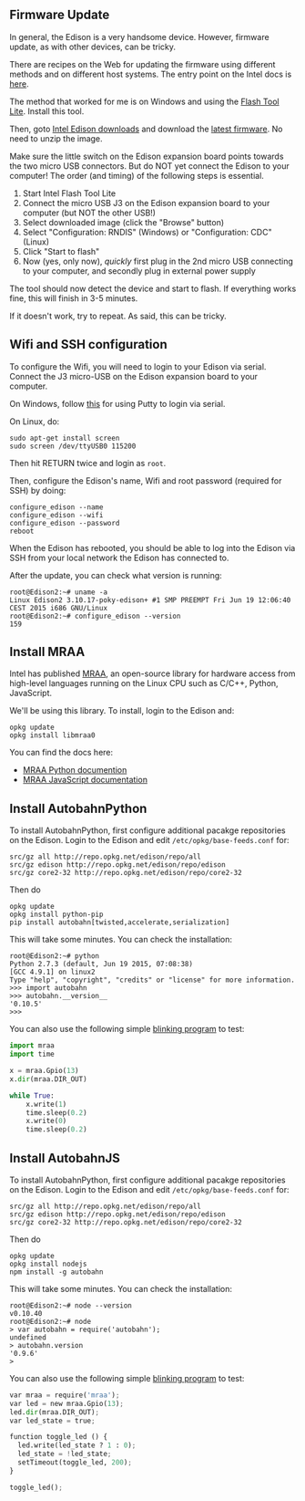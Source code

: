 ## Firmware Update

In general, the Edison is a very handsome device. However, firmware update, as with other devices, can be tricky.

There are recipes on the Web for updating the firmware using different methods and on different host systems. The entry point on the Intel docs is [here](https://software.intel.com/en-us/flashing-your-firmware-edison).

The method that worked for me is on Windows and using the [Flash Tool Lite](https://software.intel.com/de-de/using-flash-tool-lite). Install this tool.

Then, goto [Intel Edison downloads](https://software.intel.com/en-us/iot/hardware/edison/downloads) and download the [latest firmware](http://downloadmirror.intel.com/25028/eng/edison-image-ww25.5-15.zip). No need to unzip the image.

Make sure the little switch on the Edison expansion board points towards the two micro USB connectors. But do NOT yet connect the Edison to your computer! The order (and timing) of the following steps is essential.

1. Start Intel Flash Tool Lite
2. Connect the micro USB J3 on the Edison expansion board to your computer (but NOT the other USB!)
3. Select downloaded image (click the "Browse" button)
4. Select "Configuration: RNDIS" (Windows) or "Configuration: CDC" (Linux)
5. Click "Start to flash"
6. Now (yes, only now), _quickly_ first plug in the 2nd micro USB
connecting to your computer, and secondly plug in external power supply

The tool should now detect the device and start to flash. If everything
works fine, this will finish in 3-5 minutes.

If it doesn't work, try to repeat. As said, this can be tricky.


## Wifi and SSH configuration

To configure the Wifi, you will need to login to your Edison via serial. Connect the J3 micro-USB on the Edison expansion board to your computer.

On Windows, follow [this](https://software.intel.com/en-us/setting-up-serial-terminal-on-system-with-windows) for using Putty to login via serial.

On Linux, do:

```console
sudo apt-get install screen
sudo screen /dev/ttyUSB0 115200
```

Then hit RETURN twice and login as `root`.

Then, configure the Edison's name, Wifi and root password (required for SSH) by doing:

```console
configure_edison --name
configure_edison --wifi
configure_edison --password
reboot
```

When the Edison has rebooted, you should be able to log into the Edison via SSH from your local network the Edison has connected to.

After the update, you can check what version is running:

```console
root@Edison2:~# uname -a
Linux Edison2 3.10.17-poky-edison+ #1 SMP PREEMPT Fri Jun 19 12:06:40 CEST 2015 i686 GNU/Linux
root@Edison2:~# configure_edison --version
159
```

## Install MRAA

Intel has published [MRAA](https://github.com/intel-iot-devkit/mraa), an open-source library for hardware access from high-level languages running on the Linux CPU such as C/C++, Python, JavaScript.

We'll be using this library. To install, login to the Edison and:

```console
opkg update
opkg install libmraa0
```

You can find the docs here:

* [MRAA Python documention](http://iotdk.intel.com/docs/master/mraa/python)
* [MRAA JavaScript documentation](http://iotdk.intel.com/docs/master/mraa/node/modules/mraa.html)


## Install AutobahnPython

To install AutobahnPython, first configure additional pacakge repositories on the Edison. Login to the Edison and edit `/etc/opkg/base-feeds.conf` for:

```
src/gz all http://repo.opkg.net/edison/repo/all
src/gz edison http://repo.opkg.net/edison/repo/edison
src/gz core2-32 http://repo.opkg.net/edison/repo/core2-32
```

Then do

```console
opkg update
opkg install python-pip
pip install autobahn[twisted,accelerate,serialization]
```

This will take some minutes. You can check the installation:

```console
root@Edison2:~# python
Python 2.7.3 (default, Jun 19 2015, 07:08:38)
[GCC 4.9.1] on linux2
Type "help", "copyright", "credits" or "license" for more information.
>>> import autobahn
>>> autobahn.__version__
'0.10.5'
>>>
```

You can also use the following simple [blinking program](https://github.com/crossbario/crossbarexamples/blob/master/iotcookbook/device/edison/blinky/blinky.py) to test:

```python
import mraa
import time

x = mraa.Gpio(13)
x.dir(mraa.DIR_OUT)

while True:
    x.write(1)
    time.sleep(0.2)
    x.write(0)
    time.sleep(0.2)
```


## Install AutobahnJS

To install AutobahnPython, first configure additional pacakge repositories on the Edison. Login to the Edison and edit `/etc/opkg/base-feeds.conf` for:

```
src/gz all http://repo.opkg.net/edison/repo/all
src/gz edison http://repo.opkg.net/edison/repo/edison
src/gz core2-32 http://repo.opkg.net/edison/repo/core2-32
```

Then do

```console
opkg update
opkg install nodejs
npm install -g autobahn
```

This will take some minutes. You can check the installation:

```console
root@Edison2:~# node --version
v0.10.40
root@Edison2:~# node
> var autobahn = require('autobahn');
undefined
> autobahn.version
'0.9.6'
>
```

You can also use the following simple [blinking program](https://github.com/crossbario/crossbarexamples/blob/master/iotcookbook/device/edison/blinky/blinky.js) to test:

```python
var mraa = require('mraa');
var led = new mraa.Gpio(13);
led.dir(mraa.DIR_OUT);
var led_state = true;

function toggle_led () {
  led.write(led_state ? 1 : 0);
  led_state = !led_state;
  setTimeout(toggle_led, 200);
}

toggle_led();
```

